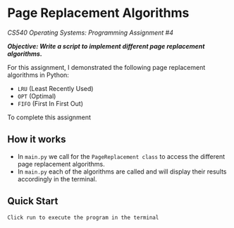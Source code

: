 # Page Replacement Algorithms

_CS540 Operating Systems: Programming Assignment #4_

_**Objective: Write a script to implement different page replacement algorithms.**_

For this assignment, I demonstrated the following page replacement algorithms in Python:
- `LRU` (Least Recently Used)
- `OPT` (Optimal)
- `FIFO` (First In First Out)

To complete this assignment 

## How it works
- In `main.py` we call for the `PageReplacement class` to access the different page replacement algorithms.
- In `main.py` each of the algorithms are called and will display their results accordingly in the terminal. 

## Quick Start
```
Click run to execute the program in the terminal
```

